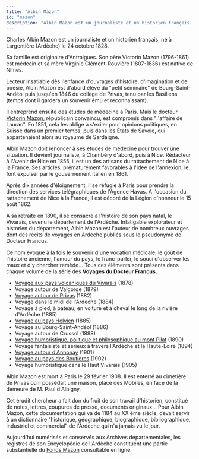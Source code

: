 ```yaml
---
title: "Albin Mazon"
id: "mazon"
description: "Albin Mazon est un journaliste et un historien français. Sous le pseudonyme de Docteur Francus, il est l'auteur de nombreux ouvrages dont des récits de voyages en Ardèche"
---
```


Charles Albin Mazon est un journaliste et un historien français, né à
Largentière (Ardèche) le 24 octobre 1828.

Sa famille est originaire d'Antraigues. Son père Victorin Mazon (1796-1861) est
médecin et sa mère Virginie Clément-Rouvière (1807-1836) est native de Nîmes.

Lecteur insatiable dès l'enfance d'ouvrages d'histoire, d'imagination et de
poésie, Albin Mazon est d'abord élève du "petit séminaire" de Bourg-Saint-Andéol
puis jusqu'en 1846 du collège de Privas, tenu par les Basiliens (temps dont il
gardera un souvenir ému et reconnaissant).

Il entreprend ensuite des études de médecine à Paris. Mais le docteur [Victorin
Mazon](https://1851.fr/hommes/mazon/), républicain convaincu, est compromis dans
"l'affaire de Laurac". En 1851, cela les oblige à s'exiler pour opinions
politiques, en Suisse dans un premier temps, puis dans les États de Savoie, qui
appartenaient alors au royaume de Sardaigne.

Albin Mazon doit renoncer à ses études de médecine pour trouver une situation.
Il devient journaliste, à Chambéry d'abord, puis à Nice. Rédacteur à l'Avenir de
Nice en 1855, il est un des artisans du rattachement de Nice à la France. Ses
articles, prématurément favorables à l'idée de l'annexion, le font expulser par
le gouvernement italien en 1861.

Après dix années d'éloignement, il se réfugie à Paris pour prendre la direction
des services télégraphiques de l'Agence Havas. A l'occasion du rattachement de
Nice à la France, il est décoré de la Légion d'honneur le 15 août 1862.

A sa retraite en 1890, il se consacre à l'histoire de son pays natal, le
Vivarais, devenu le département de l'Ardèche. Infatigable explorateur et
historien du département, Albin Mazon est l'auteur de nombreux ouvrages dont des
récits de voyages en Ardèche publiés sous le pseudonyme de Docteur Francus.

Ce nom évoque à la fois le souvenir d'une vocation médicale, le goût de
l'histoire ancienne, l'amour du pays, le franc-parler, le souci d'observer les
maux et d'y chercher remède... Tous ces éléments sont présents dans chaque
volume de la série des __Voyages du Docteur Francus__.

* [Voyage aux pays volcaniques du Vivarais](./vivarais/) (1878)
* Voyage autour de Valgorge (1879)
* [Voyage autour de Privas](./privas/) (1882)
* Voyage dans le midi de l'Ardèche (1884)
* Voyage à pied, à bateau, en voiture et à cheval le long de la rivière d'Ardèche (1885)
* [Voyage au pays Helvien](./helvien/) (1885)
* Voyage au Bourg-Saint-Andéol (1886)
* Voyage autour de Crussol (1888)
* [Voyage humoristique, politique et philosophique au mont Pilat](./pilat/) (1890)
* Voyage fantaisiste et sérieux à travers l'Ardèche et la Haute-Loire (1894)
* [Voyage autour d'Annonay](./annonay/) (1901)
* [Voyage au pays des Boutières](./boutieres/) (1902)
* Voyage humoristique dans le Haut Vivarais (1905)

Albin Mazon est mort à Paris le 29 février 1908. Il est enterré au cimetière de
Privas où il possédait une maison, place des Mobiles, en face de la demeure de
M. Paul d'Albigny.

Cet érudit chercheur a fait don du fruit de son travail d'historien, constitué
de notes, lettres, coupures de presse, documents originaux... Pour Albin Mazon,
cette documentation qui va de 1184 au XX ème siècle, devait servir à un
dictionnaire "historique, géographique, biographique, bibliographique,
industriel et commercial" de l'Ardèche qui n'a jamais vu le jour.

Aujourd'hui numérisés et conservés aux Archives départementales, les registres
de son Encyclopédie de l'Ardèche constituent une partie substantielle du [Fonds
Mazon](http://archives.ardeche.fr/Accueil/Consulter_les_archives_numerisees/mazon/Encyclopedie)
consultable en ligne.
